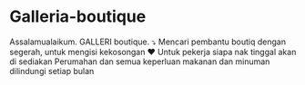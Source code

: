 # Galleria-boutique
Assalamualaikum. GALLERI boutique. ⤵️ Mencari pembantu boutiq dengan segerah,  untuk mengisi kekosongan ❤️    Untuk pekerja siapa nak tinggal akan di sediakan Perumahan dan semua keperluan makanan dan minuman dilindungi setiap bulan 
